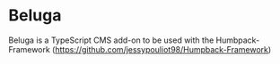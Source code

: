 # Beluga

Beluga is a TypeScript CMS add-on to be used with the Humbpack-Framework (https://github.com/jessypouliot98/Humpback-Framework)

